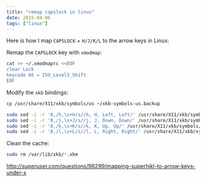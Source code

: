 ```yaml
---
title: "remap capslock in linux"
date: 2015-04-06
tags: ["linux"]
---
```


Here is how I map `CAPSLOCK` + `H/J/K/L` to the arrow keys in Linux:

Remap the `CAPSLOCK` key with `xmodmap`:   

```sh
cat >> ~/.xmodmaprc <<EOF
clear Lock
keycode 66 = ISO_Level3_Shift
EOF
```

Modify the `xkb` bindings:

```sh
cp /usr/share/X11/xkb/symbols/us ~/xkb-symbols-us.backup

sudo sed -i -r '0,/h,\s+H/s//h, H, Left, Left/' /usr/share/X11/xkb/symbols/us 
sudo sed -i -r '0,/j,\s+J/s//j, J, Down, Down/' /usr/share/X11/xkb/symbols/us 
sudo sed -i -r '0,/k,\s+K/s//k, K, Up, Up/' /usr/share/X11/xkb/symbols/us 
sudo sed -i -r '0,/l,\s+L/s//l, L, Right, Right/' /usr/share/X11/xkb/symbols/us 
```

Clean the cache:

```sh
sudo rm /var/lib/xkb/*.xkm
```

http://superuser.com/questions/96299/mapping-superhjkl-to-arrow-keys-under-x

